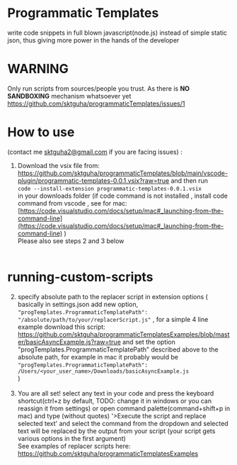 # Programmatic Templates
write code snippets in full blown javascript(node.js) instead of simple static json, thus giving more power in the hands of the developer
# WARNING 
Only run scripts from sources/people you trust. As there is **NO SANDBOXING** mechanism whatsoever yet https://github.com/sktguha/programmaticTemplates/issues/1<br/>
# How to use
(contact me sktguha2@gmail.com if you are facing issues) : <br/>
1. Download the vsix file from: https://github.com/sktguha/programmaticTemplates/blob/main/vscode-plugin/programmatic-templates-0.0.1.vsix?raw=true and then run <br/>
`code --install-extension programmatic-templates-0.0.1.vsix` <br/>in your downloads folder (if code command is not installed , install code command from vscode , see for mac: [https://code.visualstudio.com/docs/setup/mac#_launching-from-the-command-line](https://code.visualstudio.com/docs/setup/mac#_launching-from-the-command-line) )<br/>
Please also see steps 2 and 3 below </br><br/>
# running-custom-scripts
2. specify absolute path to the replacer script in extension options ( basically in settings.json add new option, `"progTemplates.ProgrammaticTemplatePath": "/absolute/path/to/your/replacerScript.js"` , for a simple 4 line example download this script: https://github.com/sktguha/programmaticTemplatesExamples/blob/master/basicAsyncExample.js?raw=true and set the option "progTemplates.ProgrammaticTemplatePath" described above to the absolute path, for example in mac it probably would be <br/>
`"progTemplates.ProgrammaticTemplatePath": /Users/<your_user_name>/Downloads/basicAsyncExample.js`
<br/>)<br/><br/>
3. You are all set! select any text in your code and press the keyboard shortcut(ctrl+z by default, TODO: change it in windows or you can reassign it from settings) or open command palette(command+shift+p in mac) and type (without quotes) '>Execute the script and replace selected text' and select the command from the dropdown and selected text will be replaced by the output from your script (your script gets various options in the first argument) 
<br/> See examples of replacer scripts here: https://github.com/sktguha/programmaticTemplatesExamples

